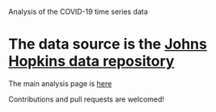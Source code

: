 Analysis of the COVID-19 time series data

The data source is the [Johns Hopkins data repository](https://github.com/CSSEGISandData/COVID-19)
=======
The main analysis page is [here](https://hsmohammed.github.io/COVID-19/COVID-19-EDA.html)

Contributions and pull requests are welcomed!